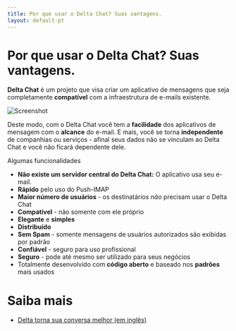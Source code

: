 ```yaml
---
title: Por que usar o Delta Chat? Suas vantagens.
layout: default-pt
---
```


# Por que usar o Delta Chat? Suas vantagens.

**Delta Chat** é um projeto que visa criar um aplicativo de mensagens que seja
completamente **compatível** com a infraestrutura de e-mails existente.

![Screenshot](../assets/features/start-img4.png)

Deste modo, com o Delta Chat você tem a **facilidade** dos aplicativos de mensagem com o
**alcance** do e-mail. E mais, você se torna **independente** de companhias ou
serviços - afinal seus dados não se vinculam ao Delta Chat e você não ficará
dependente dele.

Algumas funcionalidades

- **Não existe um servidor central do Delta Chat:** O aplicativo usa seu e-mail.
- **Rápido** pelo uso do Push-IMAP
- **Maior número de usuários** - os destinatários _não_ precisam usar o Delta Chat
- **Compatível** - não somente com ele próprio
- **Elegante** e **simples**
- **Distribuído** 
- **Sem Spam** - somente mensagens de usuários autorizados são exibidas por padrão
- **Confiável** - seguro para uso profissional
- **Seguro** - pode até mesmo ser utilizado para seus negócios
- Totalmente desenvolvido com **código aberto** e baseado nos **padrões** mais usados

# Saiba mais

- [Delta torna sua conversa melhor (em inglês)](../en/delta-makes-chatting-better)


